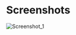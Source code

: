 # Screenshots

![Screenshot_1](https://i.postimg.cc/Kj1FzD7C/Screenshot-2023-05-10-18-32-40-74-84c7fe9035d8a1cfbd7f8fd3d4281464.jpg)
